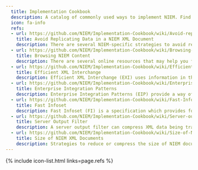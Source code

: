 ```yaml
---
  title: Implementation Cookbook
  description: A catalog of commonly used ways to implement NIEM. Find what you need. Share what you can.
  icon: fa-info
  refs:
  - url: https://github.com/NIEM/Implementation-Cookbook/wiki/Avoid-replicating-data-in-a-NIEM-XML-document
    title: Avoid Replicating Data in a NIEM XML Document
    description: There are several NIEM-specific strategies to avoid replicating data within a NIEM XML document.
  - url: https://github.com/NIEM/Implementation-Cookbook/wiki/Browsing-the-content-of-NIEM
    title: Browsing NIEM Content
    description: There are several online resources that may help you find out what is in NIEM.
  - url: https://github.com/NIEM/Implementation-Cookbook/wiki/Efficient-XML-Interchange
    title: Efficient XML Interchange
    description: Efficient XML Interchange (EXI) uses information in the XML Schema for an XML document to optimize compression of XML documents.
  - url: https://github.com/NIEM/Implementation-Cookbook/wiki/Enterprise-Integration-Patterns
    title: Enterprise Integration Patterns
    description: Enterprise Integration Patterns (EIP) provide a way of thinking about and expressing integration between and across systems, languages, APIs, and databases.
  - url: https://github.com/NIEM/Implementation-Cookbook/wiki/Fast-Infoset
    title: Fast Infoset
    description: Fast Infoset (FI) is a specification which provides for compression of XML documents.
  - url: https://github.com/NIEM/Implementation-Cookbook/wiki/Server-output-filter
    title: Server Output Filter
    description: A server output filter can compress XML data being transmitted.
  - url: https://github.com/NIEM/Implementation-Cookbook/wiki/Size-of-NIEM-XML-documents
    title: Size of NIEM XML Documents
    description: Strategies to reduce or compress the size of NIEM documents.
---
```


{% include icon-list.html links=page.refs %}
